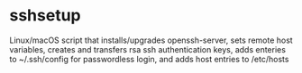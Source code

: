 # sshsetup
Linux/macOS script that installs/upgrades openssh-server, sets remote host variables, creates and transfers rsa ssh authentication keys, adds enteries to ~/.ssh/config for passwordless login, and adds host entries to /etc/hosts
